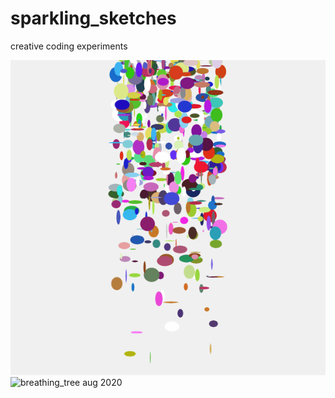# sparkling_sketches
creative coding experiments

![carnival_rain nov 2021](carnival_rain.gif)
![breathing_tree aug 2020](breathing_tree.gif)
